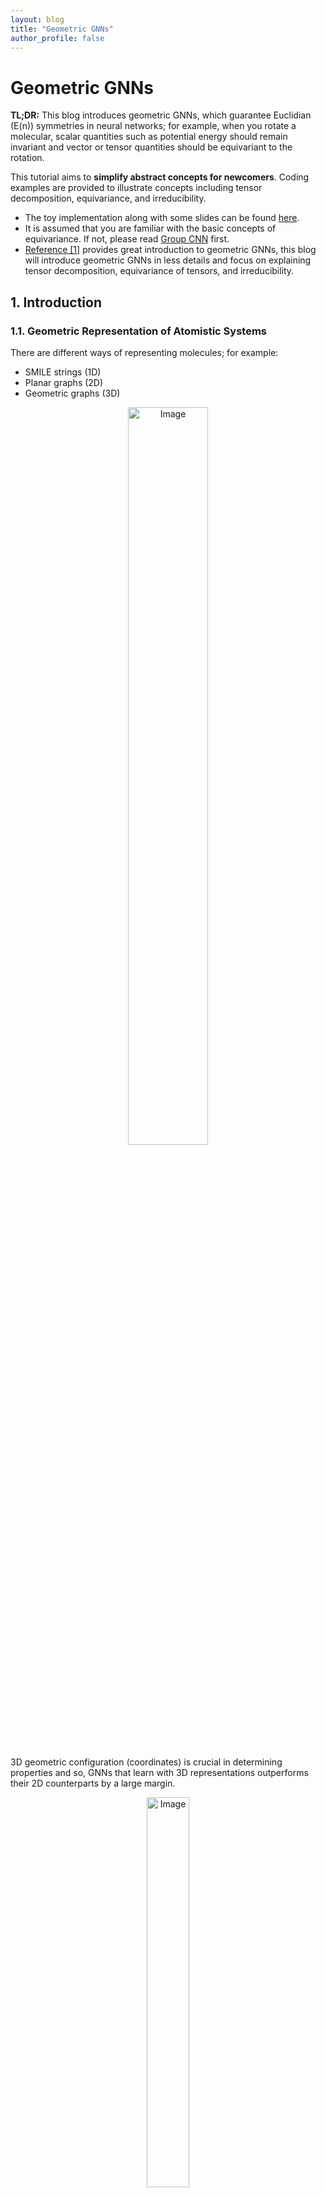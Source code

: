 ```yaml
---
layout: blog
title: "Geometric GNNs"
author_profile: false
---
```


# Geometric GNNs

**TL;DR:** This blog introduces geometric GNNs, which guarantee Euclidian (E(n)) symmetries in neural networks; for example, when you rotate a molecular, scalar quantities such as potential energy should remain invariant and vector or tensor quantities should be equivariant to the rotation.

This tutorial aims to **simplify abstract concepts for newcomers**. Coding examples are provided to illustrate concepts including tensor decomposition, equivariance, and irreducibility. 

- The toy implementation along with some slides can be found [here](https://github.com/wenhangao21/Tutorials/tree/main/Equivariance).
- It is assumed that you are familiar with the basic concepts of equivariance. If not, please read [Group CNN](https://wenhangao21.github.io/blogs/files/1_gconv/1_gconv/) first.
- [Reference [1]](https://www.chaitjo.com/publication/duval-2023-hitchhikers/) provides great introduction to geometric GNNs, this blog will introduce geometric GNNs in less details and focus on explaining tensor decomposition, equivariance of tensors, and irreducibility.

## 1. Introduction

### 1.1. Geometric Representation of Atomistic Systems

There are different ways of representing molecules; for example:
- SMILE strings (1D)
- Planar graphs (2D)
- Geometric graphs (3D)

<figure style="text-align: center;">
  <img alt="Image" src="https://raw.githubusercontent.com/wenhangao21/wenhangao21.github.io/refs/heads/main/blogs/files/2_geometric_GNNs/representations.png" style="width: 55%; display: block; margin: 0 auto;" />
</figure>

3D geometric configuration (coordinates) is crucial in determining properties and so, GNNs that learn with 3D representations outperforms their 2D counterparts by a large margin.

<figure style="text-align: center;">
  <img alt="Image" src="https://raw.githubusercontent.com/wenhangao21/wenhangao21.github.io/refs/heads/main/blogs/files/2_geometric_GNNs/3d_performance.png" style="width: 40%; display: block; margin: 0 auto;" />
</figure>
  <figcaption style="text-align: center;">GNNs that learn with 3D representations outperforms their 2D counterparts by a large margin. </figcaption>

### 1.2. Graphs and Geometric Graphs

**Graphs** are purely topological objects and **geometric graphs** are a type of graphs where nodes are additionally endowed with <span style="color: red;">geometric information</span>.

<figure style="text-align: center;">
  <img alt="Image" src="https://raw.githubusercontent.com/wenhangao21/wenhangao21.github.io/refs/heads/main/blogs/files/2_geometric_GNNs/geometric_graphs.png" style="width: 55%; display: block; margin: 0 auto;" />
</figure>
  <figcaption style="text-align: center;"> Comparison of graphs and geometric graphs. Figure adopted from [1]. </figcaption>

| Graphs | Geometric Graphs |
|$G = (A,S)$ |$G = (A,S,X,V)$ |
|$A \in \mathbb{R}^{n \times n}:$ Adjacency matrix |$A \in \mathbb{R}^{n \times n}:$ Adjacency matrix |
|$S \in \mathbb{R}^{n \times f}$ : Scalar node features |$S \in \mathbb{R}^{n \times f}$ : Scalar node features |
||$X \in \mathbb{R}^{n \times 3}$ : $xyz$-coordinates |
||$V \in \mathbb{R}^{n \times b \times 3}:$ Geometric features, e.g., velocity|


Here,
- Scalar loosely refers to features without geometric information.
- $n$ is the number of nodes, $f$ and $b$ are the sizes of the scalar and geometric node features, respectively.


### 1.3. Symmetries

We have two types of features: <span style="color: blue;">scalar features</span> and <span style="color: red;">geometric features</span>. We have the following symmetries:

- <span style="color: blue;">Scalar features</span> remain unchanged (invariance).
- <span style="color: red;">Geometric features</span> transform with Euclidean transformations of the system (equivariance).
- Graphs,including geometric graphs, are permutationally equivariant node-wise and invariant graph-wise; it is still the same graph even if the nodes are given in a different order.


<figure style="text-align: center;">
  <img alt="Image" src="https://raw.githubusercontent.com/wenhangao21/wenhangao21.github.io/refs/heads/main/blogs/files/2_geometric_GNNs/symmetries.png" style="width: 75%; display: block; margin: 0 auto;" />
</figure>
  <figcaption style="text-align: center;"> Geometric GNNs should account for all physical symmetries. Figure adopted from [1]. </figcaption>



## 2. Geometric GNNs

### 2.1. GNNs and Geometric Message Passing

Graph Neural Networks (GNNs) are a class of deep learning models designed to operate on graph-structured data by learning node or graph representations through message-passing mechanisms to iteratively update node features to obtain useful hidden representations. In each layer, nodes aggregate information from their neighbors to update their features, allowing GNNs to effectively capture the relational and topological structure of graphs. GNNs are naturally permutation equivariant.

<figure style="text-align: center;">
  <img alt="Image" src="https://raw.githubusercontent.com/wenhangao21/wenhangao21.github.io/refs/heads/main/blogs/files/2_geometric_GNNs/GNN.png" style="width: 75%; display: block; margin: 0 auto;" />
</figure>


- Readers who are not familiar with GNNs are refered to [Stanford CS224W: Machine Learning with Graphs](https://www.youtube.com/playlist?list=PLoROMvodv4rPLKxIpqhjhPgdQy7imNkDn).

For geometric message passing, we condition on geometries. Without loss of generality, let $a_{i j}$ contain geometric information for nodes $i,j$, we can have the following message passing schemes:

$$
\mathbf{m}_{i j}=f_1\left(\mathbf{s}_i, \mathbf{s}_j, a_{ij}\right)
$$



To ensure symmetries
- <span style="color: blue;">Scalar features</span> must be updated in an invariant manner.
- <span style="color: red;">Geometric features</span> must be updated in an equivariant manner.

>　For example, let the relative position be the geometries and $f_1$ be an MLP, the messages $\mathbf{m}_{i j}=f_1\left(\mathbf{s}_i, \mathbf{s}_j, x_j-x_i\right)$ are clearly not equivraiant. 


To make it equivariant (invariant) to $E(3)$, there are in general two directions: <span style="color: blue;">Scalarization</span> and <span style="color: red;">Using Steerable Tensor Features</span>. We term them as <span style="color: blue;">invariant GNNs</span> and <span style="color: red;">equivariant GNNs</span> (Tensor Operations). Invariant GNNs constraint the geometric information that can be utilized, while the other constraints the model operations.

## Scalarization GNNs (Invariant GNNs)

### 2.1. Summarization of Scalarization GNNs

Scalarization networks use invariant quantities as geometries that are conditioned. For example:

- Using relative distances (e.g. SchNet [2]):
	- $\mathbf{m} _{i j}=f_1\left(\mathbf{s}_i, \mathbf{s}_j, d _{i j}\right)$, where $d _{i j}=\left\|x_j-x_i\right\|$
	- $1$-hop, body order $2$, $O(nk)$ to compute invariant quantities with $n$ being the total number of nodes and $k$ being the average degree of a node.
	- This is $E(3)$ invariant, but we limit the expressivity of the model as we cannot distinguish different local geometries. 
	- We cannot distinguish two local neighbourhoods apart using the unordered set of distances only.
	
<figure style="text-align: center;">
  <img alt="Image" src="https://raw.githubusercontent.com/wenhangao21/wenhangao21.github.io/refs/heads/main/blogs/files/2_geometric_GNNs/distance.png" style="width: 20%; display: block; margin: 0 auto;" />
</figure>
  <figcaption style="text-align: center;">The set of distances are the same, but the graphs are different. Image adopted from [1]. </figcaption>
  
- Using relative distances and bond angles (e.g. DimeNet [3]):
	- $\mathbf{m}_ {i j}=f_1\left(s_ i, s_j, d_ {i j}, \sum_{k \in \mathcal{N}_j \backslash\{i\}} f_3\left(s_j, s_k, d _{ij}, d _{j k},\measuredangle i j k\right)\right)$
	- $2$-hop, body order $3$, $O(nk^2)$ to compute invariant quantities
	- This is $E(3)$ invariant, but again we limit the expressivity of the model due to similar reasons.
	
- Using relative distances, bond angles, and torsion angles (e.g. SphereNet [4]):
	- $\boldsymbol{m} _ {i j}=f_1\left(s_i, s_j, d _ {i j}, \sum_{k \in \mathcal{N}_j \backslash\{i\}, l \in \mathcal{N}_k \backslash\{i, j\}} f_3\left(s_k, s_l, d _ {k l}, d _ {i j}, d _ {j k}, \measuredangle i j k, \measuredangle j k l, \measuredangle i j k l\right)\right)$
	- $3$-hop, body order $4$, $O(nk^3)$ to compute invariant quantities
	- This is $SE(3)$ invariant and complete, meaning that it can uniquely determine the 3D configuration of the geometric graph up to $SO(3)$ transformations (Not $E(3)$ because reflections changes the sign of torsians, you can make it $E(3)$ by ignoring the sign). 
	
### 2.2. Pros and Cons

In summary, invariant GNNs update latent representations by scalarizing local geometry information. This is efficient, and we can achieve invariance with simple MLP without specific constraints on the operations or activations we can take. 

Pros:
- Simple usage of network architecture and non-linearities on many-body scalars.
- Great performance on some use-cases (e.g. GemNet on OC20).

Cons:
- Scalability of scalar’s pre-computation. The accounting of higher-order tuples is expensive. 
- Making invariant predictions may still require solving equivariant sub-tasks.
- May lack generalization capabilities (equivariant tasks, multi-domain).

  
## 3. Spherical Tensor GNNs (Equivariant GNNs)

### 3.1. Introduction 

In invariant GNNs, invariants are 'fixed' prior to message passing. In equivariant GNNs, vector/tensor quantities remain available. Equivariant GNNs can also build up invariants 'on the go' during message passing. More layers of message passing can lead to more complex invariants being built up. 

- In invariant GNNs, we work with only scalars $f\left(s_1, s_2, \ldots, s_n\right)$.

- In equivariant GNNs, we work with vectors $f\left(s_1, s_2, \ldots s_n, \boldsymbol{v}_1, \ldots, \boldsymbol{v}_m\right)$.

Instantiation - "Scalar-vector" GNNs:
- Scalar message:

$$
\mathbf{m}_i:=f_1\left(\mathbf{s}_i,\left\|\mathbf{v} _ {\mathbf{i}}\right\|\right) + \sum _ {j \in \mathcal{N}_i} f_2\left(\mathbf{s}_i, \mathbf{s}_j,\left\|\vec{x} _ {i j}\right\|,\left\|\boldsymbol{v}_j\right\|, \vec{x} _ {i j} \cdot \mathbf{v}_j, \vec{x} _ {i j} \cdot \mathbf{v}_i, \mathbf{v}_i \cdot \mathbf{v}_j\right).
$$

- Vector message:

$$
\begin{aligned}
\overrightarrow{\mathbf{m}}_i:=f_3\left(\mathbf{s}_i,\left\|\mathbf{v} _ {\mathbf{i}}\right\|\right) \odot \mathbf{v}_i & +\sum _ {j \in \mathcal{N}_i} f _ 4\left(\mathbf{s}_i, \mathbf{s}_j,\left\|\vec{x} _ {i j}\right\|,\left\|\boldsymbol{v}_j\right\|, \vec{x} _ {i j} \cdot \mathbf{v}_j, \vec{x} _ {i j} \cdot \mathbf{v}_i, \mathbf{v}_i \cdot \mathbf{v}_j\right) \odot \mathbf{v}_j \\
& +\sum _ {j \in \mathcal{N}_i} f_5\left(\mathbf{s}_i, \mathbf{s}_j,\left\|\vec{x} _ {i j}\right\|,\left\|\boldsymbol{v}_j\right\|, \vec{x} _ {i j} \cdot \mathbf{v}_j, \vec{x} _ {i j} \cdot \mathbf{v}_i, \mathbf{v}_i \cdot \mathbf{v}_j\right) \odot \vec{x} _ {i j}.
\end{aligned}
$$
	- where $\vec{x} _ {i j} = \vec{x} _ {j} - \vec{x} _ {i}$ denotes the relative position vector and $\odot$ denotes a scalar-vector multiplication. 

Clearly, we can achieve equivariance while using geometric features $\mathbf{v}_i$-s and $\vec{x} _ {i j}$-s, but we have to constraint the model operations. The high-level idea is to keep track of the "types" of the objects and apply equivariant operations; we treat scalar and vector features separately and ensure that they are maintained the same type through message passing.

As of now, we are constrained to have only scalar or vector features. What about higher order tensors?
 

### 3.2. Catersian Tensors and Tensor Products

A tensor is a multi-dimensional array with directional information. A rank-$n$ *Cartesian tensor* $T$ can be viewed as a multidimensional array with $n$ indices, i.e., $T _ {\mathrm{i} _ 1 \mathrm{i} _ 2 \cdots \mathrm{i} _ n}$ with $i_k \in$ $\{1,2,3\}$ for $\forall k \in\{1, \cdots, n\}$. Furthermore, each index of $T _ {i_1 i_2 \cdots i_n}$ transformsindependently as a vector under rotation.

<figure style="text-align: center;">
  <img alt="Image" src="https://raw.githubusercontent.com/wenhangao21/wenhangao21.github.io/refs/heads/main/blogs/files/2_geometric_GNNs/cartesian_tensors.png" style="width: 50%; display: block; margin: 0 auto;" />
</figure>

- For a rotation represented by an orthogonal matrix $R$ , the components of $T$ transform as follows:

$$
T_{i_1^{\prime} i_2^{\prime} \cdots i_n^{\prime}}=\sum _ {i_1, i_2, \ldots, i_n} R _ {i_1^{\prime} i_1} R _ {i_2^{\prime} i_2} \cdots R _ {i_n^{\prime} i_n} T _ {i_1 i_2 \cdots i_n}.
$$ 


Equivalently, in index notation with Einstein summation convention, this can be written compactly as (refered to this [StackOverflow Post](https://stackoverflow.com/questions/26089893/understanding-numpys-einsum) for einsum operations):

$$
T_{i_1^{\prime} i_2^{\prime} \cdots i_n^{\prime}}=R _ {i_1^{\prime} i_1} R _ {i_2^{\prime} i_2} \cdots R _ {i_n^{\prime} i_n} T _ {i_1 i_2 \cdots i_n}.
$$

A vector (rank-$1$ tensor) $v$ in 3D Euclidean space $\mathbb{R}^3$ can be expressed in the familiar Cartesian coordinate system in the standard basis:

$$
\mathbf{e} _ x=\left(\begin{array}{l}1 \\\ 0 \\\ 0\end{array}\right) \mathbf{e} _ y=\left(\begin{array}{l}0 \\\ 1 \\\ 0\end{array}\right) \mathbf{e} _ z=\left(\begin{array}{l}0 \\\ 0 \\\ 1\end{array}\right).
$$

When you perform the tensor (or outer) product of two vectors in $\mathbb{R}^3$, you obtain a matrix (or a rank2 tensor). If you have two vectors 

$$\mathbf{u}=\left(\begin{array}{c}u_x \\\ u_y \\\ u_z\end{array}\right) \text{ and }\mathbf{v}=\left(\begin{array}{c}v_x \\\ v_y \\\ v_z\end{array}\right),$$

their tensor product $\mathbf{u} \otimes \mathbf{v}$ is given by:

$$
\mathbf{u} \otimes \mathbf{v}=\left(\begin{array}{c}
u_x \\
u_y \\
u_z
\end{array}\right) \otimes\left(\begin{array}{c}
v_x \\
v_y \\
v_z
\end{array}\right)=\left(\begin{array}{lll}
u_x v_x & u_x v_y & u_x v_z \\
u_y v_x & u_y v_y & u_y v_z \\
u_z v_x & u_z v_y & u_z v_z
\end{array}\right)
$$

FYI: The definition of outer product of two functions: $(f \otimes g)(x, y)=f(x) g(y)$.

In terms of basis, if $\mathbf{u}$ and $\mathbf{v}$ are expressed in the standard basis $\{\mathbf{e}_x, \mathbf{e}_y, \mathbf{e}_z\}$, the resulting tensor product $\mathbf{u} \otimes \mathbf{v}$ can be viewed as a linear combination of the outer products of the basis vectors:

$$
\begin{gathered}
\mathbf{u} \otimes \mathbf{v}=u_x v_x\left(\mathbf{e}_x \otimes \mathbf{e}_x\right)+u_x v_y\left(\mathbf{e}_x \otimes \mathbf{e}_y\right)+u_x v_z\left(\mathbf{e}_x \otimes \mathbf{e}_z\right)+u_y v_x\left(\mathbf{e}_y \otimes \mathbf{e}_x\right)+u_y v_y\left(\mathbf{e}_y \otimes \mathbf{e}_y\right)+u_y v_z\left(\mathbf{e}_y \otimes \mathbf{e}_z\right)+u_z v_x\left(\mathbf{e}_z \otimes \mathbf{e}_x\right) \\
+u_z v_y\left(\mathbf{e}_z \otimes \mathbf{e}_y\right)+u_z v_z\left(\mathbf{e}_z \otimes \mathbf{e}_z\right)
\end{gathered}
$$


The basis are given by:

$$
\mathbf{e}_x \otimes \mathbf{e}_x=\left(\begin{array}{ccc}
1 & 0 & 0 \\
0 & 0 & 0 \\
0 & 0 & 0
\end{array}\right), \mathbf{e}_x \otimes \mathbf{e}_y=\left(\begin{array}{ccc}
0 & 1 & 0 \\
0 & 0 & 0 \\
0 & 0 & 0
\end{array}\right), \mathbf{e}_x \otimes \mathbf{e}_z=\left(\begin{array}{lll}
0 & 0 & 1 \\
0 & 0 & 0 \\
0 & 0 & 0
\end{array}\right), \mathbf{e}_y \otimes \mathbf{e}_x=\left(\begin{array}{ccc}
0 & 0 & 0 \\
1 & 0 & 0 \\
0 & 0 & 0
\end{array}\right), \ldots.
$$



### 3.3. Representations and Irreducibility

A *representation* $\rho: G \rightarrow G L(V)$ is a group homomorphism from G to the general linear group $G L(V)$. That is, $\rho(g)$ is a linear transformation parameterized by group elements $g \in G$ that transforms some vector $\mathbf{v} \in V$ (e.g. an image or a tensor) such that

$$
\rho\left(g^{\prime}\right) \circ \rho(g)[\mathbf{v}]=\rho\left(g^{\prime} \cdot g\right)[\mathbf{v}].
$$

> Example: The representation of $SO(3)$ acting on a geometric 3D vector is a $3 \times 3$ orthogonal matrices with determinant $1$.

A representation $\rho: G \rightarrow G L(V)$ is said to be *irreducible* if there are no proper non-zero subspaces $W$ of $V$ that are invariant under all group actions, i.e., $\rho(g) W \subseteq W$ for all $g \in G$. In other words, $V$ cannot be split into smaller subspaces that are individually invariant under the group action.

If a representation is reducible, it can be *decomposed* into a direct sum of irreducible representations (irreps). A block diagonal matrix can represent the direct sum of the matrices that lie along the diagonal. An irreducible representation cannot be decomposed further in this way.
> Note: A block diagonal matrix does not necessarily indicate irreducibility; it might be further reduced or decomposed.

Irreducible representations are the "building blocks" of more complex representations. Representations are decomposed into indepedent simpler parts.

The representations of rotations for rank-$2$ Catersian tensors are generally reducible. Let $R$ be a rotation matrix for rank-$1$ Catersian tensors, we can write the representation on rank-$2$ Catersian tensors as $R_2 \in \mathbb{R}^{3\times 3\times 3\times3} = R \otimes R$. Here we losely abuse the notation $\otimes$ to denote $(A \otimes B)_{i j, k l}=a_{i j} \cdot b_{k l}$, it is more formally known as the Kronecker product. For details, refer to the [implementation](https://github.com/wenhangao21/Tutorials/tree/main/Equivariance) provided. 

<figure style="text-align: center;">
  <img alt="Image" src="https://raw.githubusercontent.com/wenhangao21/wenhangao21.github.io/refs/heads/main/blogs/files/2_geometric_GNNs/reducible_irreducible.png" style="width: 50%; display: block; margin: 0 auto;" />
</figure>
<figcaption style="text-align: center;">Left: Visualization of the representation of a rotation on rank-$2$ Cartesian tensors. Right: Visualization of the representation after decomposition. </figcaption>

```python
R_rank2 = torch.einsum('ij,kl', R, R)
plt.imshow(torch.kron(R, R), cmap='bwr', vmin=-1, vmax=1);
```

### 3.4. Decomposing Cartesian Tensors into Spherical Tensors

Now, as before, if we wish to maintain equivariance through message passing, we have to treat each rank separately. A general strategy is to treat each tensors as an entity and apply a single weight on it. However, the size of the tensor grow exponentially as the rank of the tensor, and it does not scale well. We can decompose the Cartesian tensor space into simpler parts (a direct sum of some subspaces).
  
- Each subspace acts independently under the actions of the rotation group (irreducible representations).
- Tensors in each subspace have the same "type".
- Like scalar-vector networks, we apply equivariant operations to each type.

<figure style="text-align: center;">
  <img alt="Image" src="https://raw.githubusercontent.com/wenhangao21/wenhangao21.github.io/refs/heads/main/blogs/files/2_geometric_GNNs/decomposition_rank2.png" style="width: 40%; display: block; margin: 0 auto;" />
</figure>
<figcaption style="text-align: center;">Example: Decomposing a rank-2 Cartesian tensor into Spherical tensors. Figure adopted from [1]. </figcaption>

This process is a change of basis.

---

**Change of Basis**:

Let $\vec{v} \in V$ be a vector. Fix a basis $\{e _ 1, \ldots, e _ n\}$, whence you have
$\vec{v}=\sum _ {i=1}^n e _ i v^i=\left(e _ 1, \ldots e _ n\right) \cdot\left(v^1, \ldots, v^n\right)^T$.

Then a change of basis is equivalent to the choice of an invertible $n \times n$ matrix $M$ via

$\vec{v}=\left(e _ 1, \ldots, e _ n\right) M M^{-1}\left(v^1, \ldots, v^n\right)^T=\left(\epsilon _ 1, \ldots, \epsilon _ n\right) \cdot\left(\nu^1, \ldots, \nu^n\right)^T$, where $\{\epsilon _ 1, \ldots, \epsilon _ n\}$ is the new basis and $\nu^1, \ldots, \nu^n$ are the new coefficients.

---

> Note: Decomposition into irreps is not unique.

Specifically, we can decompose a Cartesian tensor of rank-$2$ as follows:

<figure style="text-align: center;">
  <img alt="Image" src="https://raw.githubusercontent.com/wenhangao21/wenhangao21.github.io/refs/heads/main/blogs/files/2_geometric_GNNs/tensor_composition.png" style="width: 70%; display: block; margin: 0 auto;" />
</figure>


```python
def decompose_tensor(T):
    if outer_product.shape != (3, 3):
        raise ValueError("Input must be a rank-2 tensor.")
    # l-0: Trace of the tensor
    l0 = np.trace(T) / np.sqrt(3)

    # l-1: Antisymmetric part
    antisymmetric_part = (T.T - T )/np.sqrt(2)
    l1 = np.array([
        antisymmetric_part[2, 1],  # T_yz - T_zy
        antisymmetric_part[0, 2],  # T_zx - T_xz
        antisymmetric_part[1, 0],  # T_xy - T_yx
    ])
    # l-2： Symmetric part
    symmetric_part = (T + T.T) /2
    matrix = symmetric_part.numpy()
    M_xx, M_yy, M_zz = matrix[0, 0], matrix[1, 1], matrix[2, 2]
    M_xy, M_xz, M_yz = matrix[0, 1], matrix[0, 2], matrix[1, 2]

    T_2m2 = M_xy* np.sqrt(2)                    # T_xy + T_yx
    T_2m1 = M_xz* np.sqrt(2)                    # T_xz + T_zx
    T_20 = (-M_zz - M_xx + 2* M_yy)/np.sqrt(6)  # 2T_yy - T_xx - T_zz
    T_21 = M_yz* np.sqrt(2)                     # T_yz + T_zy
    T_22 = (-M_xx + M_zz)/ np.sqrt(2)           # T_zz - T_xx
    l2 = np.array([T_2m1, T_2m2, T_20, T_21, T_22])
    return l0, l1, l2
```

For more details, refer to the [implementation](https://github.com/wenhangao21/Tutorials/tree/main/Equivariance) provided. 

To summarize, we have seen that the $9$-dimensional rank-$2$ Cartesian tensor can be decomposed into a $1d$, $3d$ and $5d$ parts: $
3 \otimes 3=1 \oplus 3 \oplus 5$. These parts are called spherical tensors.


### 3.5. Spherical Tensor

A spherical tensor $T^\ell$ of order $\ell$ has $2 \ell+1$ components, denoted as $T_m^{\ell}$, where $m$ ranges from $-\ell$ to $\ell$. These components transform under rotations according to the rules of irreducible representations of the rotation group $S O(3)$.

If a rotation is represented by a matrix $R$, the components transform as:

$$
{T}^{(\ell)} \rightarrow \mathcal{D}^{(\ell)}(\mathbf{R}) {T}^{(\ell)}
$$

where $\mathcal{D}^{(\ell)}(\mathbf{R})$ is the Wigner-$\mathcal{D}$ matrix of order $\ell$ for the rotation.

- Order-$0$ and rank-$0$ are the same (invariant under rotation).
- Order-$1$ and rank-$1$ are the same (transform under the normal $3 \times 3$ unitary rotation matrix).

### 3.6. Tensor Products of Spherical Tensors

Unfortunately, the tensor product of two spherical tensors ${S}^{\left(l_1\right)}$ and ${T}^{\left(l_2\right)}$ is generally not a spherical tensor anymore. 

> Example: As we have seen above, the tensor product of two $l_1$ spherical tensors ($9$ elements) is not an order-$4$ ($9$ elements) spherical tensor. We have to decompose it into spherical tensors of orders $0,1,2$.

However, we can decompose the tensor product ${S}^{\left(l_1\right)} \otimes {T}^{\left(l_2\right)}$ back into spherical tensors.

As a rule, the $\left(l_1 l_2\right)$-dimensional tensor product of two spherical tensors of ranks $l_1$ and $l_2$ decomposes into:
$$
l_1 \otimes l_2=\left|l_1-l_2\right| \oplus\left|l_1-l_2+1\right| \oplus \cdots \oplus\left(l_1+l_2-1\right) \oplus\left(l_1+l_2\right).
$$

This means the $l_1 l_2$-dimensional product decomposes into exactly one spherical tensor for each rank between the absolute difference $\left\vert l_1-l_2\right\vert$ and the sum $l_1+l_2$.

Example: $\vert1-2\vert= 1$ and $1+2 = 3$. The $15$ elements in the tensor product can be decomposed into a $l = 1$ ($3$ elements) tensor, a $l = 2$ ($5$ elements) tensor, and a $l = 3$ ($7$ elements). In some not so rigorous notation:$1 \otimes 2=1 \oplus 2 \oplus 3$.

The coefficients of the decomposition (elements in the change of basis matrix) are given by the Clebsch-Gordan coefficients.

> Example:
Suppose we with to get the $l = 1$ tensor resulted from the tensor product of ${S}^{\left(l _ 1\right)} \otimes {T}^{\left(l _ 2\right)}$. Each of these three elements is a weighted sum of the $3\times 5$ resulting elements. So in total, we have $3 \times 5 \times 3 = 45$ coefficients. We denote this change of basis weights by $C _ {\left(m _ 1, m _ 2, m _ 3\right)}^{\left(l _ 1, l _ 2, l _ 3\right)}$, where $-\ell _ i \leq m _ i \leq \ell _ i$.

---

- $C _ {\left(m _ 1 =1, m _ 2 =2, m _ 3=1\right)}^{\left(l _ 1 =1, l _ 2 =2, l _ 3 =1\right)}$ means the coefficient of $t _ 1 \times s _ 2$  in order to get $u _ 1$ in the resulting tensor (We have $15$ coefficients for $u _ 1$).
	- $u _ 1=\sum _ {i=-1}^1 \sum _ {j=-2}^2 C _ {\left(m _ 1=i, m _ 2=j, m _ 3=1\right)}^{\left(l _ 1=1, l _ 2=2, l _ 3=1\right)} t _ i s _ j$
	- $u _ 2=\sum _ {i=-1}^1 \sum _ {j=-2}^2 C _ {\left(m _ 1=i, m _ 2=j, m _ 3=2\right)}^{\left(l _ 1=1, l _ 2=2, l _ 3=1\right)} t _ i s _ j$
	- $u _ 3=\sum _ {i=-1}^1 \sum _ {j=-2}^2 C _ {\left(m _ 1=i, m _ 2=j, m _ 3=3\right)}^{\left(l _ 1=1, l _ 2=2, l _ 3=1\right)} t _ i s _ j.$
Similarly, $C _ {\left(m _ 1, m _ 2, m _ 3\right)}^{\left(l _ 1 =1, l _ 2 =2, l _ 3 =2\right)}$ will give the resulting $l=2$ tensor, etc..

<figure style="text-align: center;">
  <img alt="Image" src="https://raw.githubusercontent.com/wenhangao21/wenhangao21.github.io/refs/heads/main/blogs/files/2_geometric_GNNs/cg_tp.png" style="width: 20%; display: block; margin: 0 auto;" />
</figure>

---

### 3.7. Spherical Harmonics

Now we have a way to decompose tensor products into spherical tensors to keep track of and maintain the "types". How do we get the tensors, other than $l_1$ (vectors), in the first place? 

Real spherical harmonics $Y_l^m(\theta, \phi):  S^2 \rightarrow \mathbb{R}$ are real-valued functions defined on the surface of a sphere.

$$Y_{\ell}^m(\theta, \varphi)=(-1)^m \sqrt{\frac{2 \ell+1}{4 \pi} \frac{(\ell-m)!}{(\ell+m)}} P_{\ell}^m(\cos \theta) e^{i m \varphi}$$

Each real spherical harmonic is indexed by two integers: $l$ (degree) and $m$ (order), where $l \geq 0$ and $-l \leq m \leq l$.  They are used as an orthonormal basis for representing functions on the sphere. Under fairly general condition (square-integrable on the sphere), any function can be written as a linear combination of spherical harmonics as follows:

$$
f(\theta, \varphi)=\sum_{\ell=0}^{\infty} \sum_{m=-\ell}^{\ell} f_{\ell}^m Y_{\ell}^m(\theta, \varphi).
$$

<figure style="text-align: center;">
  <img alt="Spinning GIF" src="https://raw.githubusercontent.com/wenhangao21/wenhangao21.github.io/refs/heads/main/blogs/files/2_geometric_GNNs/Rotating_spherical_harmonics.png" style="width: 30%; display: block; margin: 0 auto;" />
</figure>

## References

[1] A Hitchhiker's Guide to Geometric GNNs for 3D Atomic Systems, Duvel et al

[2] SchNet: A Continuous-filter Convolutional Neural Network for Modeling Quantum Interactions, Kristof T. Schütt et al.

[3] Directional Message Passing for Molecular Graphs, Johannes Gasteiger et al.

[4] Spherical Message Passing for 3D Graph Networks, Yi Liu et al.


## Other Useful Resources for Starters

### Lecture Recordings
1. [First Italian School on Geometric Deep Learning](https://www.youtube.com/playlist?list=PLn2-dEmQeTfRQXLKf9Fmlk3HmReGg3YZZ) (Very nice mathematical prerequisites)
2. [Group Equivariant Deep Learning (UvA - 2022)](https://www.youtube.com/playlist?list=PL8FnQMH2k7jzPrxqdYufoiYVHim8PyZWd)

